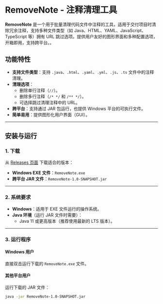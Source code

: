 # RemoveNote - 注释清理工具

**RemoveNote** 是一个用于批量清理代码文件中注释的工具，适用于交付项目时清除冗余注释，支持多种文件类型（如 Java、HTML、YAML、JavaScript、TypeScript 等）拥有 URL 跳过选项。提供用户友好的图形界面和多种配置选项，开箱即用，支持跨平台。。

## 功能特性

- **支持文件类型**：支持 `.java`、`.html`、`.yaml`、`.yml`、`.js`、`.ts` 文件中的注释清理。
- **清理选项**：
  - 删除单行注释（`//`）。
  - 删除多行注释（`/* */` 和 `/** */`）。
  - 可选择跳过清理注释中的 URL。
- **跨平台**：支持通过 JAR 包运行，也提供 Windows 平台的可执行文件。
- **简单易用**：提供图形化用户界面（GUI）。

---

## 安装与运行

### 1. 下载

从 [Releases 页面](https://github.com/your-username/RemoveNote/releases) 下载适合的版本：

- **Windows EXE 文件**：`RemoveNote.exe`
- **跨平台 JAR 文件**：`RemoveNote-1.0-SNAPSHOT.jar`

---

### 2. 系统要求

- **Windows**：适用于 EXE 文件运行的操作系统。
- **Java 环境**（运行 JAR 文件时需要）：
  - Java 11 或更高版本（推荐使用最新的 LTS 版本）。

---

### 3. 运行程序

#### Windows 用户
直接双击运行下载的 `RemoveNote.exe` 文件。

#### 其他平台用户
运行下载的 JAR 文件：
```bash
java -jar RemoveNote-1.0-SNAPSHOT.jar
